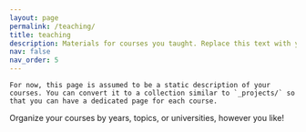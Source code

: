 ```yaml
---
layout: page
permalink: /teaching/
title: teaching
description: Materials for courses you taught. Replace this text with your description.
nav: false
nav_order: 5
---
```


    For now, this page is assumed to be a static description of your courses. You can convert it to a collection similar to `_projects/` so that you can have a dedicated page for each course.

Organize your courses by years, topics, or universities, however you like!
